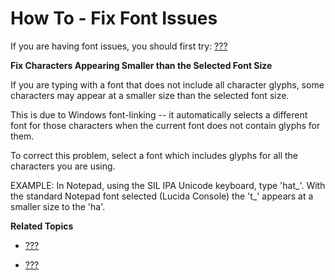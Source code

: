 # How To - Fix Font Issues

If you are having font issues, you should first try: [???](#start_font)

**Fix Characters Appearing Smaller than the Selected Font Size**

If you are typing with a font that does not include all character
glyphs, some characters may appear at a smaller size than the selected
font size.

This is due to Windows font-linking -- it automatically selects a
different font for those characters when the current font does not
contain glyphs for them.

To correct this problem, select a font which includes glyphs for all the
characters you are using.

EXAMPLE: In Notepad, using the SIL IPA Unicode keyboard, type 'hat\_'.
With the standard Notepad font selected (Lucida Console) the 't\_'
appears at a smaller size to the 'ha'.

**Related Topics**

-   [???](#start_font)

-   [???](#basic_fonthelper)
